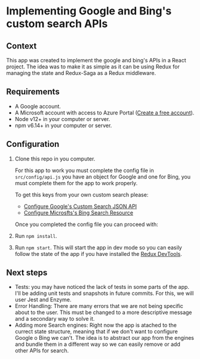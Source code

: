 # Implementing Google and Bing's custom search APIs

## Context

This app was created to implement the google and bing's APIs in a React project. The idea was to make it as simple as it can be using Redux for managing the state and Redux-Saga as a Redux middleware.

## Requirements

- A Google account.
- A Microsoft account with access to Azure Portal ([Create a free account](https://azure.microsoft.com/en-us/free/)).
- Node v12+ in your computer or server.
- npm v6.14+ in your computer or server.

## Configuration

1. Clone this repo in you computer.

   For this app to work you must complete the config file in `src/config/api.js` you have an object for Google and one for Bing, you must complete them for the app to work properly.

   To get this keys from your own custom search please:

   - [Configure Google's Custom Search JSON API](https://developers.google.com/custom-search/v1/overview)
   - [Configure Microsfts's Bing Search Resource](https://docs.microsoft.com/en-us/bing/search-apis/bing-web-search/create-bing-search-service-resource)

   Once you completed the config file you can proceed with:

2. Run `npm install`.
3. Run `npm start`. This will start the app in dev mode so you can easily follow the state of the app if you have installed the [Redux DevTools](https://chrome.google.com/webstore/detail/redux-devtools/lmhkpmbekcpmknklioeibfkpmmfibljd).

## Next steps

- Tests: you may have noticed the lack of tests in some parts of the app. I'll be adding unit tests and snapshots in future commits. For this, we will user Jest and Enzyme.
- Error Handling: There are many errors that we are not being specific about to the user. This must be changed to a more descriptive message and a secondary way to solve it.
- Adding more Search engines: Right now the app is atached to the currect state structure, meaning that if we don't want to configure Google o Bing we can't. The idea is to abstract our app from the engines and bundle them in a different way so we can easily remove or add other APIs for search.

